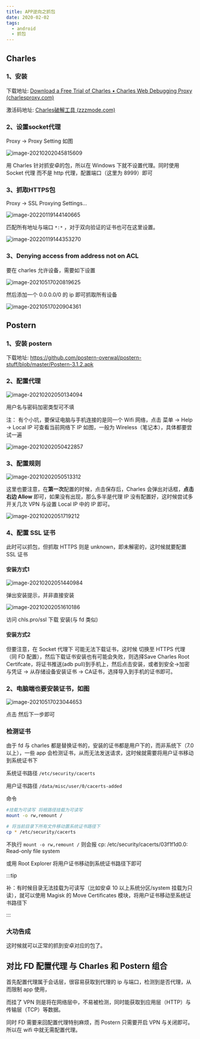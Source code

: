 ```yaml
---
title: APP逆向之抓包
date: 2020-02-02
tags:
  - android
  - 抓包
---
```


## Charles 

### 1、安装

下载地址: [Download a Free Trial of Charles • Charles Web Debugging Proxy (charlesproxy.com)](https://www.charlesproxy.com/download/)

激活码地址: [Charles破解工具 (zzzmode.com)](https://www.zzzmode.com/mytools/charles/)

### 2、设置socket代理

Proxy -> Proxy Setting 如图

![image-20210202045815609](https://img.kuizuo.cn/image-20210202045815609.png)

用 Charles 针对抓安卓的包，所以在 Windows 下就不设置代理。同时使用 Socket 代理 而不是 http 代理，配置端口（这里为 8999）即可

### 3、抓取HTTPS包

Proxy -> SSL Proxying Settings…

![image-20220119144140665](https://img.kuizuo.cn/20220119144147.png)

匹配所有地址与端口 `*:*` ，对于双向验证的证书也可在这里设置。

![image-20220119144353270](https://img.kuizuo.cn/20220119144353.png)

### 3、Denying access from address not on ACL

要在 charles 允许设备，需要如下设置

![image-20210517020819625](https://img.kuizuo.cn/image-20210517020819625.png)

然后添加一个 0.0.0.0/0 的 ip 即可抓取所有设备

![image-20210517020904361](https://img.kuizuo.cn/image-20210517020904361.png)

## Postern

### 1、安装 postern

下载地址: https://github.com/postern-overwal/postern-stuff/blob/master/Postern-3.1.2.apk

### 2、配置代理

![image-20210202050134094](https://img.kuizuo.cn/image-20210202050134094.png)

用户名与密码加密类型可不填

注： 有个小坑，要保证电脑与手机连接的是同一个 Wifi 网络，点击 菜单 -> Help -> Local IP 可查看当前网络下 IP 如图，一般为 Wireless（笔记本），具体都要尝试一遍

![image-20210202050422857](https://img.kuizuo.cn/image-20210202050422857.png)

### 3、配置规则

![image-20210202050513312](https://img.kuizuo.cn/image-20210202050513312.png)

这里也要注意，在**第一次**配置的时候，点击保存后，Charles 会弹出对话框，**点击右边 Allow** 即可，如果没有出现，那么多半是代理 IP 没有配置好，这时候尝试多开关几次 VPN 与设置 Local IP 中的 IP 即可。

![image-20210202051719212](https://img.kuizuo.cn/image-20210202051719212.png)

### 4、配置 SSL 证书

此时可以抓包，但抓取 HTTPS 则是 unknown，即未解密的，这时候就要配置 SSL 证书

#### 安装方式1

![image-20210202051440984](https://img.kuizuo.cn/image-20210202051440984.png)

弹出安装提示，并非直接安装

![image-20210202051610186](https://img.kuizuo.cn/image-20210202051610186.png)

访问 chls.pro/ssl 下载 安装(与 fd 类似)

#### 安装方式2

但要注意，在 Socket 代理下 可能无法下载证书，这时候 切换至 HTTPS 代理（同 FD 配置），然后下载证书安装也有可能会失败，则选择Save Charles Root Certifcate，将证书推送(adb pull)到手机上，然后点击安装，或者到安全->加密与凭证 -> 从存储设备安装证书 -> CA证书，选择导入到手机的证书即可。

### 2、电脑端也要安装证书，如图

![image-20210517023044653](https://img.kuizuo.cn/image-20210517023044653.png)

点击 然后下一步即可

### 检测证书

由于 fd 与 charles 都是替换证书的，安装的证书都是用户下的，而非系统下（7.0 以上），一些 app 会检测证书，从而无法发送请求，这时候就需要将用户证书移动到系统证书下

系统证书路径 `/etc/security/cacerts`

用户证书路径 `/data/misc/user/0/cacerts-added`

命令

```sh
#挂载为可读写 将根路径挂载为可读写
mount -o rw,remount /

# 将当前目录下所有文件移动置系统证书路径下
cp * /etc/security/cacerts
```

不执行 `mount -o rw,remount /` 则会报 cp: /etc/security/cacerts/03f1f1d0.0: Read-only file system

或用 Root Explorer 将用户证书移动到系统证书路径下即可

:::tip

补：有时候目录无法挂载为可读写（比如安卓 10 以上系统分区/system 挂载为只读），就可以使用 Magisk 的 Move Certificates 模块，将用户证书移动至系统证书路径下

:::

### 大功告成

这时候就可以正常的抓到安卓对应的包了。

## 对比 FD 配置代理 与 Charles 和 Postern 组合

首先配置代理属于会话层，很容易获取到代理的 ip 与端口，检测到是否代理，从而限制 app 使用，

而挂了 VPN 则是将在网络层中，不易被检测，同时能获取到应用层（HTTP）与传输层（TCP）等数据。

同时 FD 需要来回配置代理特别麻烦，而 Postern 只需要开启 VPN 与关闭即可。所以在 wifi 中就无需配置代理。

